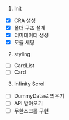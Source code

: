 1. Init

- [x] CRA 생성
- [x] 폴더 구조 설계
- [x] 더미데이터 생성
- [x] 모듈 세팅

2. styling

- [ ] CardList
- [ ] Card

3. Infinity Scrol

- [ ] DummyData로 띄우기
- [ ] API 받아오기
- [ ] 무한스크롤 구현
